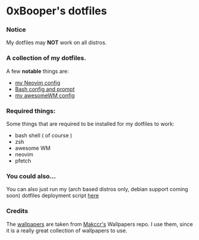 # 0xBooper's dotfiles

### Notice
My dotfiles may **NOT** work on all distros.

### A collection of my dotfiles.

A few **notable** things are:

- [my Neovim config](https://github.com/0xBooper/dotfiles/tree/main/.config/nvim)
- [Bash config and prompt](https://github.com/0xBooper/dotfiles/tree/main/.config/bash)
- [my awesomeWM config](https://github.com/0xBooper/dotfiles/tree/main/.config/awesome)

### Required things:

Some things that are required to be installed for my dotfiles to work:

- bash shell ( of course )
- zsh
- awesome WM
- neovim
- pfetch

### You could also...
You can also just run my (arch based distros only, debian support coming soon) dotfiles deployment script [here](https://github.com/0xBooper/dotfiles-deploy)

### Credits
The [wallpapers](https://github.com/0xBooper/dotfiles/tree/main/Wallpapers) are taken from [Makccr's](https://www.youtube.com/channel/UCWh6YtclgTAzReTASc4uSKw) Wallpapers repo.
I use them, since it is a really great collection of wallpapers to use.
